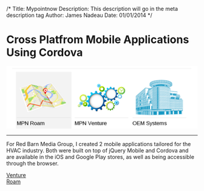 /*
Title: Mypointnow
Description: This description will go in the meta description tag
Author: James Nadeau
Date: 01/01/2014
*/

# Cross Platfrom Mobile Applications Using Cordova

<div>
	<img class="img-fluid img-rounded" src="/files/mypoint_systems.png" />
</div>

***

For Red Barn Media Group, I created 2 mobile applications tailored for the HVAC
industry. Both were built on top of jQuery Mobile and Cordova and are available 
in the iOS and Google Play stores, as well as being accessible through the browser.

<a href="https://www.mypointnow.com/mypointnow-venture" >Venture</a>
<br/>
<a href="https://www.mypointnow.com/mypointnow-roam" >Roam</a>
